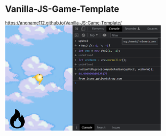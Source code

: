 # Vanilla-JS-Game-Template
https://anoname112.github.io/Vanilla-JS-Game-Template/
<br />
<a href="https://anoname112.github.io/Vanilla-JS-Game-Template/">
   <img src="https://raw.githubusercontent.com/Anoname112/Vanilla-JS-Game-Template/main/ss.png" title="Vanilla JS Game Template">
</a>
